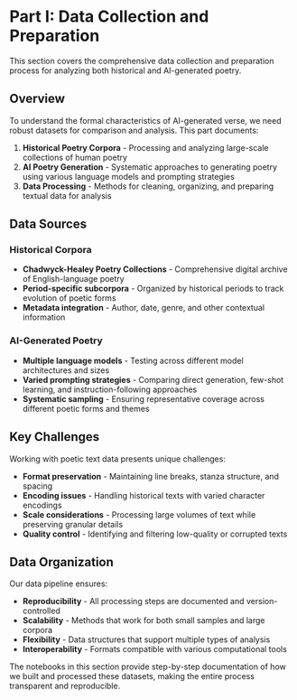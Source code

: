# Part I: Data Collection and Preparation

This section covers the comprehensive data collection and preparation process for analyzing both historical and AI-generated poetry.

## Overview

To understand the formal characteristics of AI-generated verse, we need robust datasets for comparison and analysis. This part documents:

1. **Historical Poetry Corpora** - Processing and analyzing large-scale collections of human poetry
2. **AI Poetry Generation** - Systematic approaches to generating poetry using various language models and prompting strategies
3. **Data Processing** - Methods for cleaning, organizing, and preparing textual data for analysis

## Data Sources

### Historical Corpora
- **Chadwyck-Healey Poetry Collections** - Comprehensive digital archive of English-language poetry
- **Period-specific subcorpora** - Organized by historical periods to track evolution of poetic forms
- **Metadata integration** - Author, date, genre, and other contextual information

### AI-Generated Poetry
- **Multiple language models** - Testing across different model architectures and sizes
- **Varied prompting strategies** - Comparing direct generation, few-shot learning, and instruction-following approaches
- **Systematic sampling** - Ensuring representative coverage across different poetic forms and themes

## Key Challenges

Working with poetic text data presents unique challenges:

- **Format preservation** - Maintaining line breaks, stanza structure, and spacing
- **Encoding issues** - Handling historical texts with varied character encodings
- **Scale considerations** - Processing large volumes of text while preserving granular details
- **Quality control** - Identifying and filtering low-quality or corrupted texts

## Data Organization

Our data pipeline ensures:

- **Reproducibility** - All processing steps are documented and version-controlled
- **Scalability** - Methods that work for both small samples and large corpora
- **Flexibility** - Data structures that support multiple types of analysis
- **Interoperability** - Formats compatible with various computational tools

The notebooks in this section provide step-by-step documentation of how we built and processed these datasets, making the entire process transparent and reproducible.
